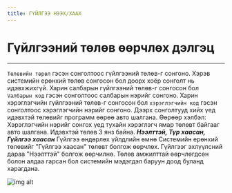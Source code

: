 ```yaml
---
title: ГҮЙЛГЭЭ НЭЭХ/ХААХ
---
```

# **Гүйлгээний төлөв өөрчлөх дэлгэц**
---

`Төлөвийн төрөл` гэсэн сонголтоос гүйлгээний төлөв-г сонгоно. Хэрэв системийн ерөнхий төлөв сонгосон бол доорх хоёр сонголт нь идэвхжихгүй. Харин салбарын гүйлгээний төлөв-г сонгосон бол `Vалбарын код` гэсэн сонголтоос салбарын нэрийг сонгоно. Харин хэрэглэгчийн гүйлгээний төлөв-г сонгосон бол `хэрэглэгчийн код` гэсэн сонголтоос хэрэглэгчийн нэрийг сонгоно.
Дээрх сонголтууд хийх үед идэвхтэй төлөвийг программ өөрөө авто шалгана. Өөрөөр хэлбэл: Хэрэглэгчийн нэрийг сонгох үед тухайн хэрэглэгч ямар төлөвт байгааг авто шалгана.
Идэвхтэй төлөв 3 янз байна. _**Нээлттэй, Түр хаасан, Гүйлгээ хаасан**_
Гүйлгээ өндөрлөх үйлдлийн өмнө Системийн ерөнхий төлөвийг "Гүйлгээ хаасан" төлөвт болгож өөрчлөх. Гүйлгээг эхлүүлсний дараа "Нээлттэй" болгож өөрчилнө. 
Төлөв амжилттай өөрчлөгдсөн болон алдаа гарсан бол системийн мэдэгдэл баруун доод буланд харагдана.
 
![img alt](/img/img30.png)

